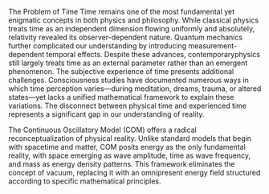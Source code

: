 The Problem of Time
Time remains one of the most fundamental yet enigmatic concepts in both physics
and philosophy. While classical physics treats time as an independent dimension
flowing uniformly and absolutely, relativity revealed its observer-dependent
nature. Quantum mechanics further complicated our understanding by introducing
measurement-dependent temporal effects. Despite these advances, contemporaryphysics still largely treats time as an external parameter rather than an emergent
phenomenon.
The subjective experience of time presents additional challenges. Consciousness
studies have documented numerous ways in which time perception varies—during
meditation, dreams, trauma, or altered states—yet lacks a unified mathematical
framework to explain these variations. The disconnect between physical time and
experienced time represents a significant gap in our understanding of reality.

The Continuous Oscillatory Model (COM) offers a radical reconceptualization of
physical reality. Unlike standard models that begin with spacetime and matter,
COM posits energy as the only fundamental reality, with space emerging as wave
amplitude, time as wave frequency, and mass as energy density patterns. This
framework eliminates the concept of vacuum, replacing it with an omnipresent
energy field structured according to specific mathematical principles.
